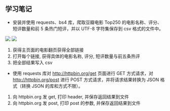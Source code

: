 ## 学习笔记

- 安装并使用 requests、bs4 库，爬取豆瓣电影 Top250 的电影名称、评分、短评数量和前 5 条热门短评，并以 UTF-8 字符集保存到 csv 格式的文件中。

![](http://ipic.liangchao.site/2020-03-04-%E6%88%AA%E5%B1%8F2020-03-0419.32.22.png)
![](http://ipic.liangchao.site/2020-03-04-%E6%88%AA%E5%B1%8F2020-03-0419.34.24.png)

1. 获得主页面的电影翻页获得全部链接
2. 打开每个链接, 获得具体的电影名称, 评分, 短评数量与前五条热评
3. 把全部结果写入 csv


- 使用 requests 库对 http://httpbin.org/get 页面进行 GET 方式请求，对 http://httpbin.org/post 进行 POST 方式请求，并将请求结果转换为 JSON 格式（转换 JSON 的库和方式不限）。

1. 向 httpbin.org 发 get, 打印 header, 并保存返回结果到文件
2. 向 httpbin.org 发 post, 打印 post 的参数, 并保存返回结果到文件